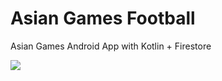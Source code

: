 # Asian Games Football
Asian Games Android App with Kotlin + Firestore

<img src="https://www.asiangames2018.id/d3images/ml/ag2018-assets/logo--desktop.svg"/>

